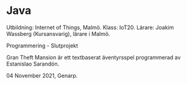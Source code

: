 # Java

Utbildning: Internet of Things, Malmö.
Klass: IoT20.
Lärare: Joakim Wassberg (Kursansvarig), lärare i Malmö.



Programmering - Slutprojekt

Gran Theft Mansion är ett textbaserat äventyrsspel programmerad av Estanislao Sarandón.


04 November 2021, Genarp.
